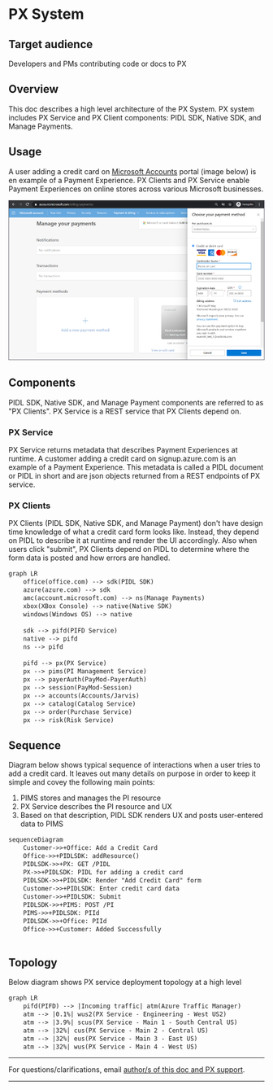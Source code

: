 # PX System

## Target audience
Developers and PMs contributing code or docs to PX

## Overview
This doc describes a high level architecture of the PX System. PX system includes PX Service and PX Client
 components: PIDL SDK, Native SDK, and Manage Payments.

## Usage
A user adding a credit card on [Microsoft Accounts](https://account.microsoft.com/payments) portal (image below)
 is en example of a Payment Experience. PX Clients and PX Service enable Payment Experiences on online stores
 across various Microsoft businesses.

![AMC Add credit card](../images/system/amc-add-cc.png)

## Components
PIDL SDK, Native SDK, and Manage Payment components are referred to as "PX Clients". PX Service is a REST service
 that PX Clients depend on.

### PX Service
PX Service returns metadata that describes Payment Experiences at runtime. A customer adding a credit card on
 signup.azure.com is an example of a Payment Experience. This metadata is called a PIDL document or PIDL in short
 and are json objects returned from a REST endpoints of PX service.

### PX Clients
PX Clients (PIDL SDK, Native SDK, and Manage Payment) don't have design time knowledge of what a credit card
 form looks like. Instead, they depend on PIDL to describe it at runtime and render the UI accordingly. Also when
 users click "submit", PX Clients depend on PIDL to determine where the form data is posted and how errors are
 handled.

```mermaid
graph LR
    office(office.com) --> sdk(PIDL SDK)
    azure(azure.com) --> sdk
    amc(account.microsoft.com) --> ns(Manage Payments)
    xbox(XBox Console) --> native(Native SDK)
    windows(Windows OS) --> native

    sdk --> pifd(PIFD Service)
    native --> pifd
    ns --> pifd

    pifd --> px(PX Service)
    px --> pims(PI Management Service)
    px --> payerAuth(PayMod-PayerAuth)
    px --> session(PayMod-Session)
    px --> accounts(Accounts/Jarvis)
    px --> catalog(Catalog Service)
    px --> order(Purchase Service)
    px --> risk(Risk Service)
```

## Sequence
Diagram below shows typical sequence of interactions when a user tries to add a credit card. It leaves out many details on
 purpose in order to keep it simple and covey the following main points:

1.  PIMS stores and manages the PI resource
2.  PX Service describes the PI resource and UX
3.  Based on that description, PIDL SDK renders UX and posts user-entered data to PIMS

```mermaid
sequenceDiagram
    Customer->>+Office: Add a Credit Card
    Office->>+PIDLSDK: addResource()
    PIDLSDK->>+PX: GET /PIDL
    PX->>+PIDLSDK: PIDL for adding a credit card
    PIDLSDK->>+PIDLSDK: Render "Add Credit Card" form
    Customer->>+PIDLSDK: Enter credit card data
    Customer->>+PIDLSDK: Submit
    PIDLSDK->>+PIMS: POST /PI
    PIMS->>+PIDLSDK: PIId
    PIDLSDK->>+Office: PIId
    Office->>+Customer: Added Successfully
    
```

## Topology
Below diagram shows PX service deployment topology at a high level

```mermaid
graph LR
    pifd(PIFD) --> |Incoming traffic| atm(Azure Traffic Manager)
    atm --> |0.1%| wus2(PX Service - Engineering - West US2)
    atm --> |3.9%| scus(PX Service - Main 1 - South Central US)
    atm --> |32%| cus(PX Service - Main 2 - Central US)
    atm --> |32%| eus(PX Service - Main 3 - East US)
    atm --> |32%| wus(PX Service - Main 4 - West US)
```

---
For questions/clarifications, email [author/s of this doc and PX support](mailto:kowshikpfte@microsoft.com?cc=PXSupport@microsoft.com&subject=Docs%20-%20system/px-system.md).

---
